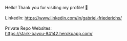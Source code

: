 Hello! Thank you for visiting my profile! 💚
\
\
LinkedIn: https://www.linkedin.com/in/gabriel-friederichs/ \
\
Private Repo Websites:\
https://stark-bayou-84142.herokuapp.com/
